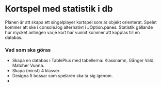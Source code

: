 # Kortspel med statistik i db
Planen är att skapa ett singelplayer kortspel som är objekt orienterat.
Spelet kommer att ske i console.log alternativt i JOption.panes.
Statistik gällande hur mycket antingen varje kort har
vunnit kommer att kopplas till en databas.
### Vad som ska göras
- Skapa en databas i TablePlus med tabellerna: Klassnamn, Gånger Vald, Matcher Vunna.
- Skapa (minst) 4 klasser.
- Designa 5 bossar som spelaren ska ta sig igenom.
- 